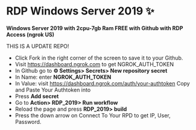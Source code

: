 # RDP Windows Server 2019 ✨

**Windows Server 2019 with 2cpu-7gb Ram FREE with Github with RDP Access (ngrok US)**

THIS IS A UPDATE REPO!

+ Click Fork in the right corner of the screen to save it to your Github.
+ Visit https://dashboard.ngrok.com to get NGROK_AUTH_TOKEN
+ In Github go to **⚙ Settings> Secrets> New repository secret**
+ In Name: enter **NGROK_AUTH_TOKEN**
+ In Value: visit https://dashboard.ngrok.com/auth/your-authtoken Copy and Paste Your Authtoken into
+ Press **Add secret**
+ Go to **Action> RDP_2019> Run workflow**
+ Reload the page and press **RDP_2019> build**
+ Press the down arrow on Connect To Your RPD to get IP, User, Password.


